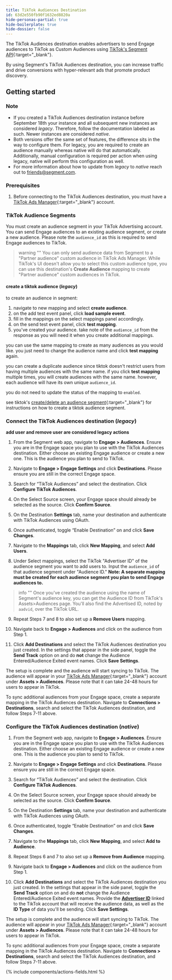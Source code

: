 ```yaml
---
title: TikTok Audiences Destination
id: 63d2e550fb90f1632ed8820a
hide-personas-partial: true
hide-boilerplate: true
hide-dossier: false
---
```


The TikTok Audiences destination enables advertisers to send Engage audiences to TikTok as Custom Audiences using [TikTok's Segment API](https://ads.tiktok.com/marketing_api/docs?id=1739940504185857){:target="_blank"}.

By using Segment's TikTok Audiences destination, you can increase traffic and drive conversions with hyper-relevant ads that promote product discovery.

## Getting started

### Note

- If you created a TikTok Audiences destination instance before September 18th your instance and all subsequent new instances are considered _legacy_. Therefore, follow the documentation labeled as such. Newer instances are considered _native_.
- Both versions offer the same set of features, the difference sits in the way to configure them. For legacy, you are required to create an audience manually whereas native will do that automatically. Additionally, manual configuration is required per action when using legacy, native will perform this configuration as well.
- For more information about how to update from _legacy_ to _native_ reach out to [friends@segment.com](mailto:friends@segment.com).

### Prerequisites

1. Before connecting to the TikTok Audiences destination, you must have a [TikTok Ads Manager](https://www.tiktok.com/business/en-US/solutions/ads-manager){:target="_blank"} account. 

### TikTok Audience Segments

You must create an audience segment in your TikTok Advertising account. You can send Engage audiences to an existing audience segment, or create a new audience. Please note the `audience_id` as this is required to send Engage audiences to TikTok. 

> warning ""
> You can only send audience data from Segment to a "Partner audience" custom audience in TikTok Ads Manager. While TikTok's UI doesn't allow you to select this custom audience type, you can use this destination's **Create Audience** mapping to create "Partner audience" custom audiences in TikTok.

#### create a tiktok audience (_legacy_)

to create an audience in segment: 

1. navigate to new mapping and select **create audience**. 
2. on the add test event panel, click **load sample event**.
3. fill in the mappings on the select mappings panel accordingly.
4. on the send test event panel, click **test mapping**.
5. you've created your audience. take note of the `audience_id` from the response as you will need it when you create additional mappings. 

you can use the same mapping to create as many audiences as you would like. you just need to change the audience name and click **test mapping** again.

you can create a duplicate audience since tiktok doesn't restrict users from having multiple audiences with the same name. if you click **test mapping** multiple times, you will create audiences with the same name. however, each audience will have its own unique `audience_id`. 

you do not need to update the status of the mapping to `enabled`.

see tiktok's [create/delete an audience segment](https://ads.tiktok.com/marketing_api/docs?id=1739940583739393){:target="_blank"} for instructions on how to create a tiktok audience segment. 

### Connect the TikTok Audiences destination (_legacy_)

**add user and remove user are considered legacy actions**

1. From the Segment web app, navigate to **Engage > Audiences**. Ensure you are in the Engage space you plan to use with the TikTok Audiences destination. Either choose an existing Engage audience or create a new one. This is the audience you plan to send to TikTok.

2. Navigate to **Engage > Engage Settings** and click **Destinations**. Please ensure you are still in the correct Engage space.

3. Search for “TikTok Audiences” and select the destination. Click **Configure TikTok Audiences**.

4. On the Select Source screen, your Engage space should already be selected as the source. Click **Confirm Source**.

5. On the Destination **Settings** tab, name your destination and authenticate with TikTok Audiences using OAuth.

6. Once authenticated, toggle “Enable Destination” on and click  **Save Changes**.

7. Navigate to the **Mappings** tab, click **New Mapping**, and select **Add Users**.

8. Under Select mappings, select the TikTok "Advertiser ID" of the audience segment you want to add users to. Input the `audience_id` of that audience segment under "Audience ID." **Note: A separate mapping must be created for each audience segment you plan to send Engage audiences to.**
> info ""
> Once you've created the audience using the name of Segment's audience key, you can get the Audience ID from TikTok's Assets>Audiences page. You'll also find the Advertised ID, noted by `aadvid`, over the TikTok URL.

9. Repeat Steps 7 and 8 to also set up a **Remove Users** mapping.
     
10.  Navigate back to **Engage > Audiences** and click on the audience from Step 1. 

11.  Click **Add Destinations** and select the TikTok Audiences destination you just created. In the settings that appear in the side panel, toggle the **Send Track** option on and do **not** change the Audience Entered/Audience Exited event names. Click **Save Settings**.

The setup is complete and the audience will start syncing to TikTok. The audience will appear in your [TikTok Ads Manager](https://www.tiktok.com/business/en-US/solutions/ads-manager){:target="_blank"} account under **Assets > Audiences**. Please note that it can take 24-48 hours for users to appear in TikTok.

To sync additional audiences from your Engage space, create a separate mapping in the TikTok Audiences destination. Navigate to **Connections > Destinations**, search and select the TikTok Audiences destination, and follow Steps 7-11 above.

### Configure the TikTok Audiences destination (_native_)

1. From the Segment web app, navigate to **Engage > Audiences**. Ensure you are in the Engage space you plan to use with the TikTok Audiences destination. Either choose an existing Engage audience or create a new one. This is the audience you plan to send to TikTok.

2. Navigate to **Engage > Engage Settings** and click **Destinations**. Please ensure you are still in the correct Engage space.

3. Search for “TikTok Audiences” and select the destination. Click **Configure TikTok Audiences**.

4. On the Select Source screen, your Engage space should already be selected as the source. Click **Confirm Source**.

5. On the Destination **Settings** tab, name your destination and authenticate with TikTok Audiences using OAuth.

6. Once authenticated, toggle “Enable Destination” on and click  **Save Changes**.

7. Navigate to the **Mappings** tab, click **New Mapping**, and select **Add to Audience**.

8. Repeat Steps 6 and 7 to also set up a **Remove from Audience** mapping.

9. Navigate back to **Engage > Audiences** and click on the audience from Step 1.

10. Click **Add Destinations** and select the TikTok Audiences destination you just created. 
    In the settings that appear in the side panel, toggle the **Send Track** option on and do **not** change the Audience Entered/Audience Exited event names. 
    Provide the [**Advertiser ID**](https://ads.tiktok.com/help/article/ad-account-information-faq?lang=en) linked to the TikTok account that will receive the audience data, as well as the **ID Type** of data you'll be sending. Click **Save Settings**.

The setup is complete and the audience will start syncing to TikTok. The audience will appear in your [TikTok Ads Manager](https://www.tiktok.com/business/en-US/solutions/ads-manager){:target="_blank"} account under **Assets > Audiences**. Please note that it can take 24-48 hours for users to appear in TikTok.

To sync additional audiences from your Engage space, create a separate mapping in the TikTok Audiences destination. Navigate to **Connections > Destinations**, search and select the TikTok Audiences destination, and follow Steps 7-11 above.

{% include components/actions-fields.html %}
